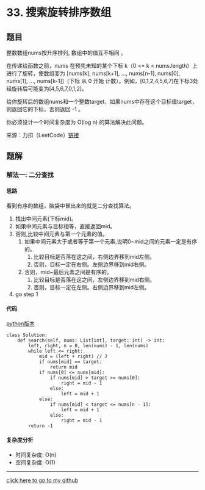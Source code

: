 # 33. 搜索旋转排序数组

## 题目
整数数组nums按升序排列, 数组中的值互不相同 。

在传递给函数之前，nums 在预先未知的某个下标 k（0 <= k < nums.length）上进行了旋转，使数组变为 [nums[k], nums[k+1], ..., nums[n-1], nums[0], nums[1], ..., nums[k-1]]（下标 从 0 开始 计数）。例如，[0,1,2,4,5,6,7]在下标3处经旋转后可能变为[4,5,6,7,0,1,2]。

给你旋转后的数组nums和一个整数target，如果nums中存在这个目标值target，则返回它的下标，否则返回 -1 。

你必须设计一个时间复杂度为 O(log n) 的算法解决此问题。

来源：力扣（LeetCode）[链接](https://leetcode.cn/problems/search-in-rotated-sorted-array)

## 题解
### 解法一: 二分查找
#### 思路
看到有序的数组，脑袋中冒出来的就是二分查找算法。
1. 找出中间元素(下标mid)。
2. 如果中间元素与目标相等，直接返回mid。
3. 否则,比较中间元素与第一个元素的值。
    1. 如果中间元素大于或者等于第一个元素,说明0~mid之间的元素一定是有序的。
        1. 比较目标是否落在这之间，右侧边界移到mid左侧。
        2. 否则，目标一定在右侧。左侧边界移到mid右侧。
    2. 否则，mid~最后元素之间是有序的。
        1. 比较目标是否落在这之间，左侧边界移到mid右侧。
        2. 否则，目标一定在左侧。右侧边界移到mid左侧。
4. go step 1

#### 代码
[python版本](https://www.python.org/)
```
class Solution:
    def search(self, nums: List[int], target: int) -> int:
        left, right, n = 0, len(nums) - 1, len(nums)
        while left <= right:
            mid = (left + right) // 2
            if nums[mid] == target:
                return mid
            if nums[0] <= nums[mid]:
                if nums[mid] > target >= nums[0]:
                    right = mid - 1
                else:
                    left = mid + 1
            else:
                if nums[mid] < target <= nums[n - 1]:
                    left = mid + 1
                else:
                    right = mid - 1
        return -1
```

#### 复杂度分析
* 时间复杂度: O(n)
* 空间复杂度: O(1)

---

[click here to go to my github](https://github.com/YouAreSoQt/note/tree/master/%E6%AF%8F%E6%97%A5%E4%B8%80%E9%A2%98%E9%A2%84%E9%98%B2%E7%97%B4%E5%91%86)